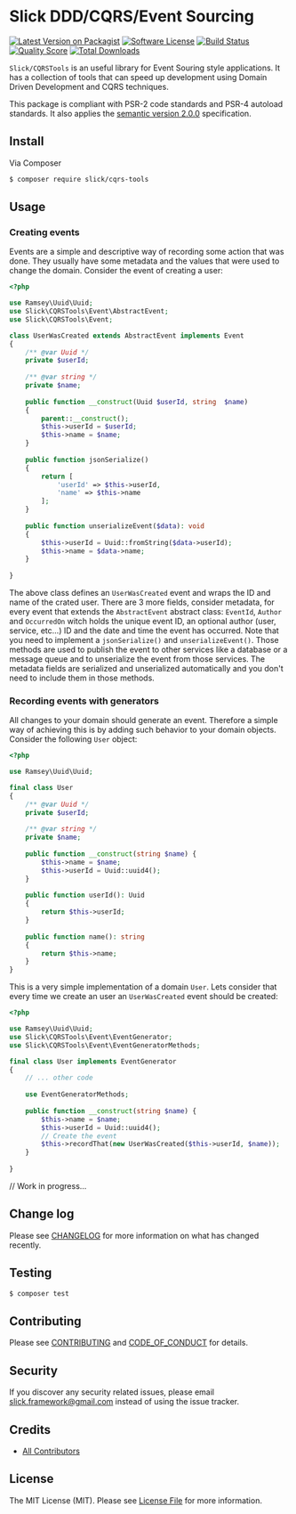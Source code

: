 # Slick DDD/CQRS/Event Sourcing

[![Latest Version on Packagist][ico-version]][link-packagist]
[![Software License][ico-license]](LICENSE.md)
[![Build Status][ico-travis]][link-travis]
[![Quality Score][ico-code-quality]][link-code-quality]
[![Total Downloads][ico-downloads]][link-downloads]

`Slick/CQRSTools` is an useful library for Event Souring style applications. It has a collection of tools that can speed up
development using Domain Driven Development and CQRS techniques.

This package is compliant with PSR-2 code standards and PSR-4 autoload standards. It
also applies the [semantic version 2.0.0](http://semver.org) specification.

## Install

Via Composer

``` bash
$ composer require slick/cqrs-tools
```

## Usage
### Creating events
Events are a simple and descriptive way of recording some action that was done. They usually have some
metadata and the values that were used to change the domain.
Consider the event of creating a user:
```php
<?php

use Ramsey\Uuid\Uuid;
use Slick\CQRSTools\Event\AbstractEvent;
use Slick\CQRSTools\Event;

class UserWasCreated extends AbstractEvent implements Event
{
    /** @var Uuid */
    private $userId;
    
    /** @var string */
    private $name;
    
    public function __construct(Uuid $userId, string  $name)
    {
        parent::__construct();
        $this->userId = $userId;
        $this->name = $name;
    }
    
    public function jsonSerialize()
    {
        return [
            'userId' => $this->userId,
            'name' => $this->name    
        ];
    }
    
    public function unserializeEvent($data): void
    {
        $this->userId = Uuid::fromString($data->userId);
        $this->name = $data->name;
    }
    
}
```
The above class defines an `UserWasCreated` event and wraps the ID and name of the crated user. There are
3 more fields, consider metadata, for every event that extends the `AbstractEvent` abstract class: `EventId`, `Author`
and `OccurredOn` witch holds the unique event ID, an optional author (user, service, etc...) ID and the date
and time the event has occurred. 
Note that you need to implement a `jsonSerialize()` and `unserializeEvent()`. Those methods are used
to publish the event to other services like a database or a message queue and to unserialize the event
from those services.
The metadata fields are serialized and unserialized automatically and you don't need to include them in those
methods.  


### Recording events with generators
All changes to your domain should generate an event. Therefore a simple way of achieving this is by adding
such behavior to your domain objects.
Consider the following `User` object:
```php
<?php

use Ramsey\Uuid\Uuid;

final class User
{
    /** @var Uuid */
    private $userId;
    
    /** @var string */
    private $name;
    
    public function __construct(string $name) {
        $this->name = $name;
        $this->userId = Uuid::uuid4();
    }
    
    public function userId(): Uuid
    {
        return $this->userId;
    }
    
    public function name(): string
    {
        return $this->name;
    }
}
```
This is a very simple implementation of a domain `User`. Lets consider that every time we create an
user an `UserWasCreated` event should be created:

```php
<?php

use Ramsey\Uuid\Uuid;
use Slick\CQRSTools\Event\EventGenerator;
use Slick\CQRSTools\Event\EventGeneratorMethods;

final class User implements EventGenerator
{
    // ... other code
    
    use EventGeneratorMethods;
    
    public function __construct(string $name) {
        $this->name = $name;
        $this->userId = Uuid::uuid4();
        // Create the event
        $this->recordThat(new UserWasCreated($this->userId, $name));
    }
    
}

```
// Work in progress...

## Change log

Please see [CHANGELOG](CHANGELOG.md) for more information on what has changed recently.

## Testing

``` bash
$ composer test
```

## Contributing

Please see [CONTRIBUTING](CONTRIBUTING.md) and [CODE_OF_CONDUCT](CONDUCT.md) for details.

## Security

If you discover any security related issues, please email slick.framework@gmail.com instead of using the issue tracker.

## Credits

- [All Contributors][link-contributors]

## License

The MIT License (MIT). Please see [License File](LICENSE) for more information.

[ico-version]: https://img.shields.io/packagist/v/slick/cqrs-tools.svg?style=flat-square
[ico-license]: https://img.shields.io/badge/license-MIT-brightgreen.svg?style=flat-square
[ico-travis]: https://img.shields.io/travis/slickframework/cqrs-tools/master.svg?style=flat-square
[ico-scrutinizer]: https://img.shields.io/scrutinizer/coverage/g/slickframework/cqrs-tools.svg?style=flat-square
[ico-code-quality]: https://img.shields.io/scrutinizer/g/slickframework/cqrs-tools.svg?style=flat-square
[ico-downloads]: https://img.shields.io/packagist/dt/slick/cqrs-tools.svg?style=flat-square

[link-packagist]: https://packagist.org/packages/slick/cqrs-tools
[link-travis]: https://travis-ci.org/slickframework/cqrs-tools
[link-scrutinizer]: https://scrutinizer-ci.com/g/slickframework/cqrs-tools/code-structure
[link-code-quality]: https://scrutinizer-ci.com/g/slickframework/cqrs-tools
[link-downloads]: https://packagist.org/packages/slickframework/cqrs-tools
[link-contributors]: https://github.com/slickframework/cqrs-tools/graphs/contributors
